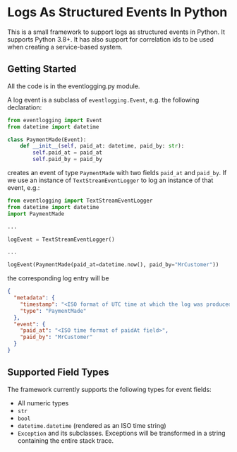 # Logs As Structured Events In Python

This is a small framework to support logs as structured events in Python.
It supports Python 3.8+. It has also support for correlation ids to be used
when creating a service-based system.

## Getting Started

All the code is in the eventlogging.py module.

A log event is a subclass of `eventlogging.Event`, e.g. 
the following declaration:

```python
from eventlogging import Event
from datetime import datetime

class PaymentMade(Event):
    def __init__(self, paid_at: datetime, paid_by: str):
        self.paid_at = paid_at
        self.paid_by = paid_by

```

creates an event of type `PaymentMade` with two fields `paid_at` and `paid_by`.
If we use an instance of `TextStreamEventLogger` to log an instance of that event, e.g.: 

```python
from eventlogging import TextStreamEventLogger
from datetime import datetime
import PaymentMade

...

logEvent = TextStreamEventLogger()

...

logEvent(PaymentMade(paid_at=datetime.now(), paid_by="MrCustomer"))

```
the corresponding log entry will be
```json
{
  "metadata": {
    "timestamp": "<ISO format of UTC time at which the log was produced>",
    "type": "PaymentMade"
  },
  "event": {
    "paid_at": "<ISO time format of paidAt field>",
    "paid_by": "MrCustomer"
  }
}
```

## Supported Field Types

The framework currently supports the following types for event fields:
 
  * All numeric types
  * `str`
  * `bool`
  * `datetime.datetime` (rendered as an ISO time string)
  * `Exception` and its subclasses. Exceptions will be transformed in a string containing the entire stack trace.